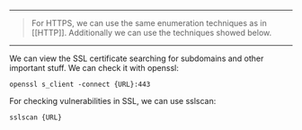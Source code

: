 ----
> For HTTPS, we can use the same enumeration techniques as in [[HTTP]]. Additionally we can use the techniques showed below.
----

We can view the SSL certificate searching for subdomains and other important stuff. We can check it with openssl:

```shell
openssl s_client -connect {URL}:443
```

For checking vulnerabilities in SSL, we can use sslscan:

```shell
sslscan {URL}
```